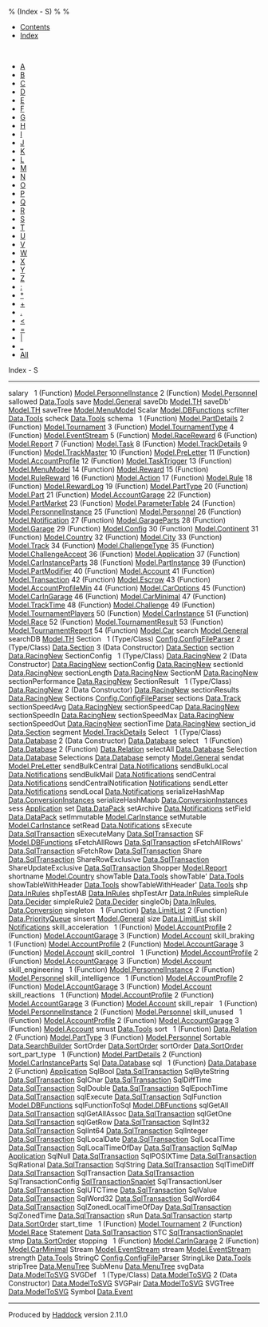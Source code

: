 % (Index - S)
% 
% 

-   [Contents](index.html)
-   [Index](doc-index.html)

 

-   [A](doc-index-A.html)
-   [B](doc-index-B.html)
-   [C](doc-index-C.html)
-   [D](doc-index-D.html)
-   [E](doc-index-E.html)
-   [F](doc-index-F.html)
-   [G](doc-index-G.html)
-   [H](doc-index-H.html)
-   [I](doc-index-I.html)
-   [J](doc-index-J.html)
-   [K](doc-index-K.html)
-   [L](doc-index-L.html)
-   [M](doc-index-M.html)
-   [N](doc-index-N.html)
-   [O](doc-index-O.html)
-   [P](doc-index-P.html)
-   [Q](doc-index-Q.html)
-   [R](doc-index-R.html)
-   [S](doc-index-S.html)
-   [T](doc-index-T.html)
-   [U](doc-index-U.html)
-   [V](doc-index-V.html)
-   [W](doc-index-W.html)
-   [X](doc-index-X.html)
-   [Y](doc-index-Y.html)
-   [Z](doc-index-Z.html)
-   [:](doc-index-58.html)
-   [\*](doc-index-42.html)
-   [+](doc-index-43.html)
-   [.](doc-index-46.html)
-   [\<](doc-index-60.html)
-   [=](doc-index-61.html)
-   [|](doc-index-124.html)
-   [\_](doc-index-95.html)
-   [All](doc-index-All.html)

Index - S

  ------------------------- ----------------------------------------------------------------------------------------------------
  salary                     
  1 (Function)              [Model.PersonnelInstance](Model-PersonnelInstance.html#v:salary)
  2 (Function)              [Model.Personnel](Model-Personnel.html#v:salary)
  sallowed                  [Data.Tools](Data-Tools.html#v:sallowed)
  save                      [Model.General](Model-General.html#v:save)
  saveDb                    [Model.TH](Model-TH.html#v:saveDb)
  saveDb'                   [Model.TH](Model-TH.html#v:saveDb-39-)
  saveTree                  [Model.MenuModel](Model-MenuModel.html#v:saveTree)
  Scalar                    [Model.DBFunctions](Model-DBFunctions.html#v:Scalar)
  scfilter                  [Data.Tools](Data-Tools.html#v:scfilter)
  scheck                    [Data.Tools](Data-Tools.html#v:scheck)
  schema                     
  1 (Function)              [Model.PartDetails](Model-PartDetails.html#v:schema)
  2 (Function)              [Model.Tournament](Model-Tournament.html#v:schema)
  3 (Function)              [Model.TournamentType](Model-TournamentType.html#v:schema)
  4 (Function)              [Model.EventStream](Model-EventStream.html#v:schema)
  5 (Function)              [Model.RaceReward](Model-RaceReward.html#v:schema)
  6 (Function)              [Model.Report](Model-Report.html#v:schema)
  7 (Function)              [Model.Task](Model-Task.html#v:schema)
  8 (Function)              [Model.TrackDetails](Model-TrackDetails.html#v:schema)
  9 (Function)              [Model.TrackMaster](Model-TrackMaster.html#v:schema)
  10 (Function)             [Model.PreLetter](Model-PreLetter.html#v:schema)
  11 (Function)             [Model.AccountProfile](Model-AccountProfile.html#v:schema)
  12 (Function)             [Model.TaskTrigger](Model-TaskTrigger.html#v:schema)
  13 (Function)             [Model.MenuModel](Model-MenuModel.html#v:schema)
  14 (Function)             [Model.Reward](Model-Reward.html#v:schema)
  15 (Function)             [Model.RuleReward](Model-RuleReward.html#v:schema)
  16 (Function)             [Model.Action](Model-Action.html#v:schema)
  17 (Function)             [Model.Rule](Model-Rule.html#v:schema)
  18 (Function)             [Model.RewardLog](Model-RewardLog.html#v:schema)
  19 (Function)             [Model.PartType](Model-PartType.html#v:schema)
  20 (Function)             [Model.Part](Model-Part.html#v:schema)
  21 (Function)             [Model.AccountGarage](Model-AccountGarage.html#v:schema)
  22 (Function)             [Model.PartMarket](Model-PartMarket.html#v:schema)
  23 (Function)             [Model.ParameterTable](Model-ParameterTable.html#v:schema)
  24 (Function)             [Model.PersonnelInstance](Model-PersonnelInstance.html#v:schema)
  25 (Function)             [Model.Personnel](Model-Personnel.html#v:schema)
  26 (Function)             [Model.Notification](Model-Notification.html#v:schema)
  27 (Function)             [Model.GarageParts](Model-GarageParts.html#v:schema)
  28 (Function)             [Model.Garage](Model-Garage.html#v:schema)
  29 (Function)             [Model.Config](Model-Config.html#v:schema)
  30 (Function)             [Model.Continent](Model-Continent.html#v:schema)
  31 (Function)             [Model.Country](Model-Country.html#v:schema)
  32 (Function)             [Model.City](Model-City.html#v:schema)
  33 (Function)             [Model.Track](Model-Track.html#v:schema)
  34 (Function)             [Model.ChallengeType](Model-ChallengeType.html#v:schema)
  35 (Function)             [Model.ChallengeAccept](Model-ChallengeAccept.html#v:schema)
  36 (Function)             [Model.Application](Model-Application.html#v:schema)
  37 (Function)             [Model.CarInstanceParts](Model-CarInstanceParts.html#v:schema)
  38 (Function)             [Model.PartInstance](Model-PartInstance.html#v:schema)
  39 (Function)             [Model.PartModifier](Model-PartModifier.html#v:schema)
  40 (Function)             [Model.Account](Model-Account.html#v:schema)
  41 (Function)             [Model.Transaction](Model-Transaction.html#v:schema)
  42 (Function)             [Model.Escrow](Model-Escrow.html#v:schema)
  43 (Function)             [Model.AccountProfileMin](Model-AccountProfileMin.html#v:schema)
  44 (Function)             [Model.CarOptions](Model-CarOptions.html#v:schema)
  45 (Function)             [Model.CarInGarage](Model-CarInGarage.html#v:schema)
  46 (Function)             [Model.CarMinimal](Model-CarMinimal.html#v:schema)
  47 (Function)             [Model.TrackTime](Model-TrackTime.html#v:schema)
  48 (Function)             [Model.Challenge](Model-Challenge.html#v:schema)
  49 (Function)             [Model.TournamentPlayers](Model-TournamentPlayers.html#v:schema)
  50 (Function)             [Model.CarInstance](Model-CarInstance.html#v:schema)
  51 (Function)             [Model.Race](Model-Race.html#v:schema)
  52 (Function)             [Model.TournamentResult](Model-TournamentResult.html#v:schema)
  53 (Function)             [Model.TournamentReport](Model-TournamentReport.html#v:schema)
  54 (Function)             [Model.Car](Model-Car.html#v:schema)
  search                    [Model.General](Model-General.html#v:search)
  searchDB                  [Model.TH](Model-TH.html#v:searchDB)
  Section                    
  1 (Type/Class)            [Config.ConfigFileParser](Config-ConfigFileParser.html#t:Section)
  2 (Type/Class)            [Data.Section](Data-Section.html#t:Section)
  3 (Data Constructor)      [Data.Section](Data-Section.html#v:Section)
  section                   [Data.RacingNew](Data-RacingNew.html#v:section)
  SectionConfig              
  1 (Type/Class)            [Data.RacingNew](Data-RacingNew.html#t:SectionConfig)
  2 (Data Constructor)      [Data.RacingNew](Data-RacingNew.html#v:SectionConfig)
  sectionConfig             [Data.RacingNew](Data-RacingNew.html#v:sectionConfig)
  sectionId                 [Data.RacingNew](Data-RacingNew.html#v:sectionId)
  sectionLength             [Data.RacingNew](Data-RacingNew.html#v:sectionLength)
  SectionM                  [Data.RacingNew](Data-RacingNew.html#t:SectionM)
  sectionPerformance        [Data.RacingNew](Data-RacingNew.html#v:sectionPerformance)
  SectionResult              
  1 (Type/Class)            [Data.RacingNew](Data-RacingNew.html#t:SectionResult)
  2 (Data Constructor)      [Data.RacingNew](Data-RacingNew.html#v:SectionResult)
  sectionResults            [Data.RacingNew](Data-RacingNew.html#v:sectionResults)
  Sections                  [Config.ConfigFileParser](Config-ConfigFileParser.html#t:Sections)
  sections                  [Data.Track](Data-Track.html#v:sections)
  sectionSpeedAvg           [Data.RacingNew](Data-RacingNew.html#v:sectionSpeedAvg)
  sectionSpeedCap           [Data.RacingNew](Data-RacingNew.html#v:sectionSpeedCap)
  sectionSpeedIn            [Data.RacingNew](Data-RacingNew.html#v:sectionSpeedIn)
  sectionSpeedMax           [Data.RacingNew](Data-RacingNew.html#v:sectionSpeedMax)
  sectionSpeedOut           [Data.RacingNew](Data-RacingNew.html#v:sectionSpeedOut)
  sectionTime               [Data.RacingNew](Data-RacingNew.html#v:sectionTime)
  section\_id               [Data.Section](Data-Section.html#v:section_id)
  segment                   [Model.TrackDetails](Model-TrackDetails.html#v:segment)
  Select                     
  1 (Type/Class)            [Data.Database](Data-Database.html#t:Select)
  2 (Data Constructor)      [Data.Database](Data-Database.html#v:Select)
  select                     
  1 (Function)              [Data.Database](Data-Database.html#v:select)
  2 (Function)              [Data.Relation](Data-Relation.html#v:select)
  selectAll                 [Data.Database](Data-Database.html#v:selectAll)
  Selection                 [Data.Database](Data-Database.html#t:Selection)
  Selections                [Data.Database](Data-Database.html#t:Selections)
  sempty                    [Model.General](Model-General.html#v:sempty)
  sendat                    [Model.PreLetter](Model-PreLetter.html#v:sendat)
  sendBulkCentral           [Data.Notifications](Data-Notifications.html#v:sendBulkCentral)
  sendBulkLocal             [Data.Notifications](Data-Notifications.html#v:sendBulkLocal)
  sendBulkMail              [Data.Notifications](Data-Notifications.html#v:sendBulkMail)
  sendCentral               [Data.Notifications](Data-Notifications.html#v:sendCentral)
  sendCentralNotification   [Notifications](Notifications.html#v:sendCentralNotification)
  sendLetter                [Data.Notifications](Data-Notifications.html#v:sendLetter)
  sendLocal                 [Data.Notifications](Data-Notifications.html#v:sendLocal)
  serializeHashMap          [Data.ConversionInstances](Data-ConversionInstances.html#v:serializeHashMap)
  serializeHashMapb         [Data.ConversionInstances](Data-ConversionInstances.html#v:serializeHashMapb)
  sess                      [Application](Application.html#v:sess)
  set                       [Data.DataPack](Data-DataPack.html#v:set)
  setArchive                [Data.Notifications](Data-Notifications.html#v:setArchive)
  setField                  [Data.DataPack](Data-DataPack.html#v:setField)
  setImmutable              [Model.CarInstance](Model-CarInstance.html#v:setImmutable)
  setMutable                [Model.CarInstance](Model-CarInstance.html#v:setMutable)
  setRead                   [Data.Notifications](Data-Notifications.html#v:setRead)
  sExecute                  [Data.SqlTransaction](Data-SqlTransaction.html#v:sExecute)
  sExecuteMany              [Data.SqlTransaction](Data-SqlTransaction.html#v:sExecuteMany)
  SF                        [Model.DBFunctions](Model-DBFunctions.html#v:SF)
  sFetchAllRows             [Data.SqlTransaction](Data-SqlTransaction.html#v:sFetchAllRows)
  sFetchAllRows'            [Data.SqlTransaction](Data-SqlTransaction.html#v:sFetchAllRows-39-)
  sFetchRow                 [Data.SqlTransaction](Data-SqlTransaction.html#v:sFetchRow)
  Share                     [Data.SqlTransaction](Data-SqlTransaction.html#v:Share)
  ShareRowExclusive         [Data.SqlTransaction](Data-SqlTransaction.html#v:ShareRowExclusive)
  ShareUpdateExclusive      [Data.SqlTransaction](Data-SqlTransaction.html#v:ShareUpdateExclusive)
  Shopper                   [Model.Report](Model-Report.html#v:Shopper)
  shortname                 [Model.Country](Model-Country.html#v:shortname)
  showTable                 [Data.Tools](Data-Tools.html#v:showTable)
  showTable'                [Data.Tools](Data-Tools.html#v:showTable-39-)
  showTableWithHeader       [Data.Tools](Data-Tools.html#v:showTableWithHeader)
  showTableWithHeader'      [Data.Tools](Data-Tools.html#v:showTableWithHeader-39-)
  shp                       [Data.InRules](Data-InRules.html#v:shp)
  shpTestAB                 [Data.InRules](Data-InRules.html#v:shpTestAB)
  shpTestArr                [Data.InRules](Data-InRules.html#v:shpTestArr)
  simpleRule                [Data.Decider](Data-Decider.html#v:simpleRule)
  simpleRule2               [Data.Decider](Data-Decider.html#v:simpleRule2)
  singleObj                 [Data.InRules](Data-InRules.html#v:singleObj), [Data.Conversion](Data-Conversion.html#v:singleObj)
  singleton                  
  1 (Function)              [Data.LimitList](Data-LimitList.html#v:singleton)
  2 (Function)              [Data.PriorityQueue](Data-PriorityQueue.html#v:singleton)
  sinsert                   [Model.General](Model-General.html#v:sinsert)
  size                      [Data.LimitList](Data-LimitList.html#v:size)
  skill                     [Notifications](Notifications.html#v:skill)
  skill\_acceleration        
  1 (Function)              [Model.AccountProfile](Model-AccountProfile.html#v:skill_acceleration)
  2 (Function)              [Model.AccountGarage](Model-AccountGarage.html#v:skill_acceleration)
  3 (Function)              [Model.Account](Model-Account.html#v:skill_acceleration)
  skill\_braking             
  1 (Function)              [Model.AccountProfile](Model-AccountProfile.html#v:skill_braking)
  2 (Function)              [Model.AccountGarage](Model-AccountGarage.html#v:skill_braking)
  3 (Function)              [Model.Account](Model-Account.html#v:skill_braking)
  skill\_control             
  1 (Function)              [Model.AccountProfile](Model-AccountProfile.html#v:skill_control)
  2 (Function)              [Model.AccountGarage](Model-AccountGarage.html#v:skill_control)
  3 (Function)              [Model.Account](Model-Account.html#v:skill_control)
  skill\_engineering         
  1 (Function)              [Model.PersonnelInstance](Model-PersonnelInstance.html#v:skill_engineering)
  2 (Function)              [Model.Personnel](Model-Personnel.html#v:skill_engineering)
  skill\_intelligence        
  1 (Function)              [Model.AccountProfile](Model-AccountProfile.html#v:skill_intelligence)
  2 (Function)              [Model.AccountGarage](Model-AccountGarage.html#v:skill_intelligence)
  3 (Function)              [Model.Account](Model-Account.html#v:skill_intelligence)
  skill\_reactions           
  1 (Function)              [Model.AccountProfile](Model-AccountProfile.html#v:skill_reactions)
  2 (Function)              [Model.AccountGarage](Model-AccountGarage.html#v:skill_reactions)
  3 (Function)              [Model.Account](Model-Account.html#v:skill_reactions)
  skill\_repair              
  1 (Function)              [Model.PersonnelInstance](Model-PersonnelInstance.html#v:skill_repair)
  2 (Function)              [Model.Personnel](Model-Personnel.html#v:skill_repair)
  skill\_unused              
  1 (Function)              [Model.AccountProfile](Model-AccountProfile.html#v:skill_unused)
  2 (Function)              [Model.AccountGarage](Model-AccountGarage.html#v:skill_unused)
  3 (Function)              [Model.Account](Model-Account.html#v:skill_unused)
  smust                     [Data.Tools](Data-Tools.html#v:smust)
  sort                       
  1 (Function)              [Data.Relation](Data-Relation.html#v:sort)
  2 (Function)              [Model.PartType](Model-PartType.html#v:sort)
  3 (Function)              [Model.Personnel](Model-Personnel.html#v:sort)
  Sortable                  [Data.SearchBuilder](Data-SearchBuilder.html#t:Sortable)
  SortOrder                 [Data.SortOrder](Data-SortOrder.html#t:SortOrder)
  sortOrder                 [Data.SortOrder](Data-SortOrder.html#v:sortOrder)
  sort\_part\_type           
  1 (Function)              [Model.PartDetails](Model-PartDetails.html#v:sort_part_type)
  2 (Function)              [Model.CarInstanceParts](Model-CarInstanceParts.html#v:sort_part_type)
  Sql                       [Data.Database](Data-Database.html#t:Sql)
  sql                        
  1 (Function)              [Data.Database](Data-Database.html#v:sql)
  2 (Function)              [Application](Application.html#v:sql)
  SqlBool                   [Data.SqlTransaction](Data-SqlTransaction.html#v:SqlBool)
  SqlByteString             [Data.SqlTransaction](Data-SqlTransaction.html#v:SqlByteString)
  SqlChar                   [Data.SqlTransaction](Data-SqlTransaction.html#v:SqlChar)
  SqlDiffTime               [Data.SqlTransaction](Data-SqlTransaction.html#v:SqlDiffTime)
  SqlDouble                 [Data.SqlTransaction](Data-SqlTransaction.html#v:SqlDouble)
  SqlEpochTime              [Data.SqlTransaction](Data-SqlTransaction.html#v:SqlEpochTime)
  sqlExecute                [Data.SqlTransaction](Data-SqlTransaction.html#v:sqlExecute)
  SqlFunction               [Model.DBFunctions](Model-DBFunctions.html#t:SqlFunction)
  sqlFunctionToSql          [Model.DBFunctions](Model-DBFunctions.html#v:sqlFunctionToSql)
  sqlGetAll                 [Data.SqlTransaction](Data-SqlTransaction.html#v:sqlGetAll)
  sqlGetAllAssoc            [Data.SqlTransaction](Data-SqlTransaction.html#v:sqlGetAllAssoc)
  sqlGetOne                 [Data.SqlTransaction](Data-SqlTransaction.html#v:sqlGetOne)
  sqlGetRow                 [Data.SqlTransaction](Data-SqlTransaction.html#v:sqlGetRow)
  SqlInt32                  [Data.SqlTransaction](Data-SqlTransaction.html#v:SqlInt32)
  SqlInt64                  [Data.SqlTransaction](Data-SqlTransaction.html#v:SqlInt64)
  SqlInteger                [Data.SqlTransaction](Data-SqlTransaction.html#v:SqlInteger)
  SqlLocalDate              [Data.SqlTransaction](Data-SqlTransaction.html#v:SqlLocalDate)
  SqlLocalTime              [Data.SqlTransaction](Data-SqlTransaction.html#v:SqlLocalTime)
  SqlLocalTimeOfDay         [Data.SqlTransaction](Data-SqlTransaction.html#v:SqlLocalTimeOfDay)
  SqlMap                    [Application](Application.html#t:SqlMap)
  SqlNull                   [Data.SqlTransaction](Data-SqlTransaction.html#v:SqlNull)
  SqlPOSIXTime              [Data.SqlTransaction](Data-SqlTransaction.html#v:SqlPOSIXTime)
  SqlRational               [Data.SqlTransaction](Data-SqlTransaction.html#v:SqlRational)
  SqlString                 [Data.SqlTransaction](Data-SqlTransaction.html#v:SqlString)
  SqlTimeDiff               [Data.SqlTransaction](Data-SqlTransaction.html#v:SqlTimeDiff)
  SqlTransaction            [Data.SqlTransaction](Data-SqlTransaction.html#t:SqlTransaction)
  SqlTransactionConfig      [SqlTransactionSnaplet](SqlTransactionSnaplet.html#t:SqlTransactionConfig)
  SqlTransactionUser        [Data.SqlTransaction](Data-SqlTransaction.html#t:SqlTransactionUser)
  SqlUTCTime                [Data.SqlTransaction](Data-SqlTransaction.html#v:SqlUTCTime)
  SqlValue                  [Data.SqlTransaction](Data-SqlTransaction.html#t:SqlValue)
  SqlWord32                 [Data.SqlTransaction](Data-SqlTransaction.html#v:SqlWord32)
  SqlWord64                 [Data.SqlTransaction](Data-SqlTransaction.html#v:SqlWord64)
  SqlZonedLocalTimeOfDay    [Data.SqlTransaction](Data-SqlTransaction.html#v:SqlZonedLocalTimeOfDay)
  SqlZonedTime              [Data.SqlTransaction](Data-SqlTransaction.html#v:SqlZonedTime)
  sRun                      [Data.SqlTransaction](Data-SqlTransaction.html#v:sRun)
  startp                    [Data.SortOrder](Data-SortOrder.html#v:startp)
  start\_time                
  1 (Function)              [Model.Tournament](Model-Tournament.html#v:start_time)
  2 (Function)              [Model.Race](Model-Race.html#v:start_time)
  Statement                 [Data.SqlTransaction](Data-SqlTransaction.html#t:Statement)
  STC                       [SqlTransactionSnaplet](SqlTransactionSnaplet.html#v:STC)
  stmp                      [Data.SortOrder](Data-SortOrder.html#v:stmp)
  stopping                   
  1 (Function)              [Model.CarInGarage](Model-CarInGarage.html#v:stopping)
  2 (Function)              [Model.CarMinimal](Model-CarMinimal.html#v:stopping)
  Stream                    [Model.EventStream](Model-EventStream.html#t:Stream)
  stream                    [Model.EventStream](Model-EventStream.html#v:stream)
  strength                  [Data.Tools](Data-Tools.html#v:strength)
  StringC                   [Config.ConfigFileParser](Config-ConfigFileParser.html#v:StringC)
  StringLike                [Data.Tools](Data-Tools.html#t:StringLike)
  stripTree                 [Data.MenuTree](Data-MenuTree.html#v:stripTree)
  SubMenu                   [Data.MenuTree](Data-MenuTree.html#v:SubMenu)
  svgData                   [Data.ModelToSVG](Data-ModelToSVG.html#v:svgData)
  SVGDef                     
  1 (Type/Class)            [Data.ModelToSVG](Data-ModelToSVG.html#t:SVGDef)
  2 (Data Constructor)      [Data.ModelToSVG](Data-ModelToSVG.html#v:SVGDef)
  SVGPair                   [Data.ModelToSVG](Data-ModelToSVG.html#t:SVGPair)
  SVGTree                   [Data.ModelToSVG](Data-ModelToSVG.html#t:SVGTree)
  Symbol                    [Data.Event](Data-Event.html#t:Symbol)
  ------------------------- ----------------------------------------------------------------------------------------------------

Produced by [Haddock](http://www.haskell.org/haddock/) version 2.11.0
